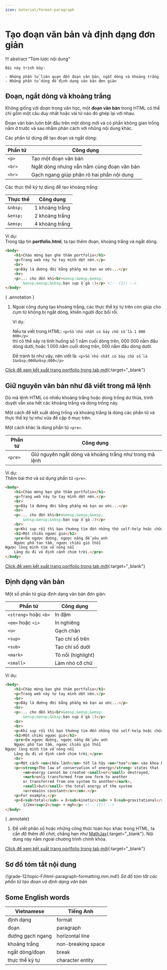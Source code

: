 ```yaml
---
icon: material/format-paragraph
---
```


# Tạo đoạn văn bản và định dạng đơn giản

!!! abstract "Tóm lược nội dung"

    Bài này trình bày:
    
    - Những phần tử liên quan đến đoạn văn bản, ngắt dòng và khoảng trắng
    - Những phần tử dùng để định dạng văn bản đơn giản 

## Đoạn, ngắt dòng và khoảng trắng

Không giống với *đoạn* trong văn học, một **đoạn văn bản** trong HTML có thể chỉ gồm một câu duy nhất hoặc vài từ nào đó ghép lại với nhau.

Đoạn văn bản luôn bắt đầu trên một dòng mới và có phần không gian trống nằm ở trước và sau nhằm phân cách với những nội dung khác.

Các phần tử dùng để tạo đoạn và ngắt dòng:

| Phần tử | Công dụng |
| --- | --- |
| `<p>` | Tạo một đoạn văn bản |
| `<br>` | Ngắt dòng nhưng vẫn nằm cùng đoạn văn bản |
| `<hr>` | Gạch ngang giúp phân rõ hai phần nội dung |

Các thực thể ký tự dùng để tạo khoảng trắng:

| Thực thể | Công dụng |
| --- | --- |
| `&nbsp;` | 1 khoảng trắng |
| `&ensp;` | 2 khoảng trắng |
| `&emsp;` | 4 khoảng trắng |

Ví dụ:  
Trong tập tin **portfolio.html**, ta tạo thêm đoạn, khoảng trắng và ngắt dòng.

``` html title="portfolio-1.html" linenums="8" hl_lines="4-8"
<body>
    <h1>Chào mừng bạn ghé thăm portfolio</h1>
    <p>Trang web này tự tay mình dệt nên.</p>
    <br>
    <p>Đây là đường đời bằng phẳng mà bạn ao ước...</p>
    <hr>
    <p>... cho đến khi<br>&emsp;&emsp;&emsp;
        &ensp;&ensp;&nbsp;bạn sụp ổ gà :)</p> <!-- (1)! -->
</body>
```
{ .annotation }

1.  Ngoài công dụng tạo khoảng trắng, các thực thể ký tự trên còn giúp cho cụm từ không bị ngắt dòng, khiến người đọc bối rối.

    Ví dụ:

    Nếu ta viết trong HTML: `<p>Số nhỏ nhất có bảy chữ số là 1 000 000</p>`  
    thì có thể xảy ra tình huống số 1 nằm cuối dòng trên, 000 000 nằm đầu dòng dưới, hoặc 1 000 nằm cuối dòng trên, 000 nằm đầu dòng dưới.

    Để tránh bị như vậy, nên viết là: `<p>Số nhỏ nhất có bảy chữ số là 1&nbsp;000&nbsp;000</p>`

[Click để xem kết xuất trang portfolio trong tab mới](html-paragraph-formatting/portfolio-1.html){:target="_blank"}

## Giữ nguyên văn bản như đã viết trong mã lệnh

Dù mã lệnh HTML có nhiều khoảng trắng hoặc dòng trống dư thừa, trình duyệt vẫn xóa hết các khoảng trắng và dòng trống này.

Một cách để kết xuất dòng trống và khoảng trắng là dùng các phần tử và thực thể ký tự như vừa đề cập ở mục trên.

Một cách khác là dùng phần tử `<pre>`.

| Phần tử | Công dụng |
| --- | --- |
| `<pre>` | Giữ nguyên ngắt dòng và khoảng trắng như trong mã lệnh |

Ví dụ:  
Thêm bài thơ và sử dụng phần tử `<pre>`.

``` html title="portfolio.html" linenums="8" hl_lines="9-15"
<body>
    <h1>Chào mừng bạn ghé thăm portfolio</h1>
    <p>Trang web này tự tay mình dệt nên.</p>
    <br>
    <p>Đây là đường đời bằng phẳng mà bạn ao ước...</p>
    <hr>
    <p>... cho đến khi<br>&emsp;&emsp;&emsp;
        &ensp;&ensp;&nbsp;bạn sụp ổ gà :)</p>
    <br>
    <p>Khi sụp rồi thì bạn thường tìm đến những thứ self-help hoặc chữa lành.</p>
    <h2>Một chiều ngược gió</h2>
    <pre>Em ngược đường, ngược nắng để yêu anh
    Ngược phố tan tầm, ngược chiều gió thổi
Ngược lòng mình tìm về nông nổi
    Lãng du đi vô định cánh chim trời.</pre>
</body>
```

[Click để xem kết xuất trang portfolio trong tab mới](html-paragraph-formatting/portfolio-2.html){:target="_blank"}

## Định dạng văn bản

Một số phần tử giúp định dạng văn bản đơn giản:

| Phần tử | Công dụng |
| --- | --- |
| `<strong>` hoặc `<b>` | In đậm |
| `<em>` hoặc `<i>` | In nghiêng |
| `<u>` | Gạch chân |
| `<sup>` | Tạo chỉ số trên |
| `<sub>` | Tạo chỉ số dưới |
| `<mark>` | Tô nổi (highlight) |
| `<small>` | Làm nhỏ cỡ chữ |

Ví dụ:  

``` html title="portfolio.html" linenums="8" hl_lines="17-27"
<body>
    <h1>Chào mừng bạn ghé thăm portfolio</h1>
    <p>Trang web này tự tay mình dệt nên.</p>
    <br>
    <p>Đây là đường đời bằng phẳng mà bạn ao ước...</p>
    <hr>
    <p>... cho đến khi<br>&emsp;&emsp;&emsp;
        &ensp;&ensp;&nbsp;bạn sụp ổ gà :)</p>
    <br>
    <br>
    <p>Khi sụp rồi thì bạn thường tìm đến những thứ self-help hoặc chữa lành.</p>
    <h2>Một chiều ngược gió</h2>
    <pre>Em ngược đường, ngược nắng để yêu anh
    Ngược phố tan tầm, ngược chiều gió thổi
Ngược lòng mình tìm về nông nổi
    Lãng du đi vô định cánh chim trời.</pre>
    <br>
    <p>Một cách <em>chữa lành</em> tốt là hãy <em>"tựa"</em> vào khoa học.</p>
    <p><strong>The law of conservation of energy</strong> states that 
        <em>energy cannot be created <small>or</small> destroyed, 
        <mark>only transformed from one form to another 
        or transferred from one system to another</mark>, 
        <small>but</small> the total energy of the system 
        <u>remains constant</u></em>.</p>
    <p>For example,</p>
    <p>E<sub>total</sub> = E<sub>kinetic</sub> + E<sub>gravitational</sub> =
        1/2mv<sup>2</sup> + mgh</p> <!-- (1)! -->
</body>
```
{ .annotate}

1.  Để viết phân số hoặc những công thức toán học khác trong HTML, ta cần *độ* thêm *đồ chơi*, chẳng hạn như [MathJax](https://www.mathjax.org/){:target="_blank"}. Nội dung này nằm ngoài chương trình chính khóa.

[Click để xem kết xuất trang portfolio trong tab mới](html-paragraph-formatting/portfolio-3.html){:target="_blank"}

## Sơ đồ tóm tắt nội dung

{!grade-12/topic-F/html-paragraph-formatting.mm.md!}
*Sơ đồ tóm tắt các phần tử tạo đoạn và định dạng văn bản*

## Some English words

| Vietnamese | Tiếng Anh | 
| --- | --- |
| định dạng | format |
| đoạn | paragraph |
| đường gạch ngang | horizontal line |
| khoảng trắng | non-breaking space |
| ngắt dòng/đoạn | break |
| thực thể ký tự | character entity |
